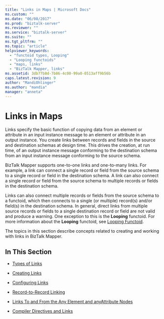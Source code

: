```yaml
---
title: "Links in Maps | Microsoft Docs"
ms.custom: ""
ms.date: "06/08/2017"
ms.prod: "biztalk-server"
ms.reviewer: ""
ms.service: "biztalk-server"
ms.suite: ""
ms.tgt_pltfrm: ""
ms.topic: "article"
helpviewer_keywords: 
  - "functoid types, Looping"
  - "Looping functoids"
  - "maps, links"
  - "BizTalk Mapper, links"
ms.assetid: 3db77b8d-7b86-4c00-99a0-0513aff9b56b
caps.latest.revision: 9
author: "MandiOhlinger"
ms.author: "mandia"
manager: "anneta"
---
```

# Links in Maps
Links specify the basic function of copying data from an element or attribute in an input instance message to an element or attribute in an output instance. You create links between records and fields in the source and destination schemas at design time. This drives the creation, at run time, of an output instance message conforming to the destination schema from an input instance message conforming to the source schema.  
  
 BizTalk Mapper supports one-to-one links and one-to-many links. For example, a link can connect a single record or field from the source schema to a single record or field in the destination schema. A link can also connect a single record or field from the source schema to multiple records or fields in the destination schema.  
  
 Links can also connect multiple records or fields from the source schema to a functoid, which then connects to a single (or multiple) record(s) and/or field(s) in the destination schema. In general, direct links from multiple source records or fields to a single destination record or field are not valid and produce a warning. One exception to this is the **Looping** functoid. For more information about the **Looping** functoid, see [Looping Functoid](../core/looping-functoid.md).  
  
 The topics in this section describe concepts related to creating and working with links in BizTalk Mapper.  
  
## In This Section  
  
-   [Types of Links](../core/types-of-links.md)  
  
-   [Creating Links](../core/creating-links.md)  
  
-   [Configuring Links](../core/configuring-links.md)  
  
-   [Record-to-Record Linking](../core/record-to-record-linking.md)  
  
-   [Links To and From the Any Element and anyAttribute Nodes](../core/links-to-and-from-the-any-element-and-anyattribute-nodes.md)  
  
-   [Compiler Directives and Links](../core/compiler-directives-and-links.md)